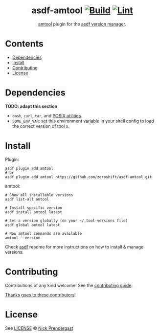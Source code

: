 <div align="center">

# asdf-amtool [![Build](https://github.com/zeroshift/asdf-amtool/actions/workflows/build.yml/badge.svg)](https://github.com/zeroshift/asdf-amtool/actions/workflows/build.yml) [![Lint](https://github.com/zeroshift/asdf-amtool/actions/workflows/lint.yml/badge.svg)](https://github.com/zeroshift/asdf-amtool/actions/workflows/lint.yml)

[amtool](https://prometheus.io/docs/alerting/latest/alertmanager/) plugin for the [asdf version manager](https://asdf-vm.com).

</div>

# Contents

- [Dependencies](#dependencies)
- [Install](#install)
- [Contributing](#contributing)
- [License](#license)

# Dependencies

**TODO: adapt this section**

- `bash`, `curl`, `tar`, and [POSIX utilities](https://pubs.opengroup.org/onlinepubs/9699919799/idx/utilities.html).
- `SOME_ENV_VAR`: set this environment variable in your shell config to load the correct version of tool x.

# Install

Plugin:

```shell
asdf plugin add amtool
# or
asdf plugin add amtool https://github.com/zeroshift/asdf-amtool.git
```

amtool:

```shell
# Show all installable versions
asdf list-all amtool

# Install specific version
asdf install amtool latest

# Set a version globally (on your ~/.tool-versions file)
asdf global amtool latest

# Now amtool commands are available
amtool --version
```

Check [asdf](https://github.com/asdf-vm/asdf) readme for more instructions on how to
install & manage versions.

# Contributing

Contributions of any kind welcome! See the [contributing guide](contributing.md).

[Thanks goes to these contributors](https://github.com/zeroshift/asdf-amtool/graphs/contributors)!

# License

See [LICENSE](LICENSE) © [Nick Prendergast](https://github.com/zeroshift/)
